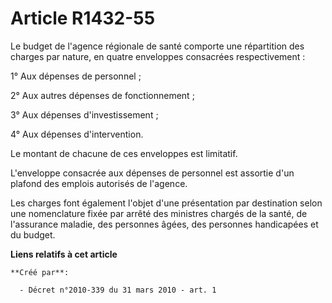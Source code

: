 # Article R1432-55

Le budget de l'agence régionale de santé comporte une répartition des charges par nature, en quatre enveloppes consacrées
respectivement : 

1° Aux dépenses de personnel ; 

2° Aux autres dépenses de fonctionnement ; 

3° Aux dépenses d'investissement ; 

4° Aux dépenses d'intervention. 

Le montant de chacune de ces enveloppes est limitatif. 

L'enveloppe consacrée aux dépenses de personnel est assortie d'un plafond des emplois autorisés de l'agence. 

Les charges font également l'objet d'une présentation par destination selon une nomenclature fixée par arrêté des ministres
chargés de la santé, de l'assurance maladie, des personnes âgées, des personnes handicapées et du budget.

**Liens relatifs à cet article**

	**Créé par**:

	  - Décret n°2010-339 du 31 mars 2010 - art. 1
